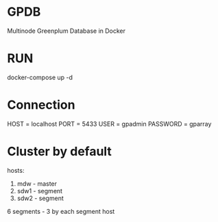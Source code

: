 # GPDB
Multinode Greenplum Database in Docker

# RUN
docker-compose up -d

# Connection
HOST = localhost
PORT = 5433
USER = gpadmin
PASSWORD = gparray

# Cluster by default
hosts: 
1) mdw - master
2) sdw1 - segment
3) sdw2 - segment

6 segments - 3 by each segment host
